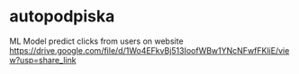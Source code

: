 # autopodpiska
ML Model predict clicks from users on website
https://drive.google.com/file/d/1Wo4EFkvBj513IoofWBw1YNcNFwfFKliE/view?usp=share_link
